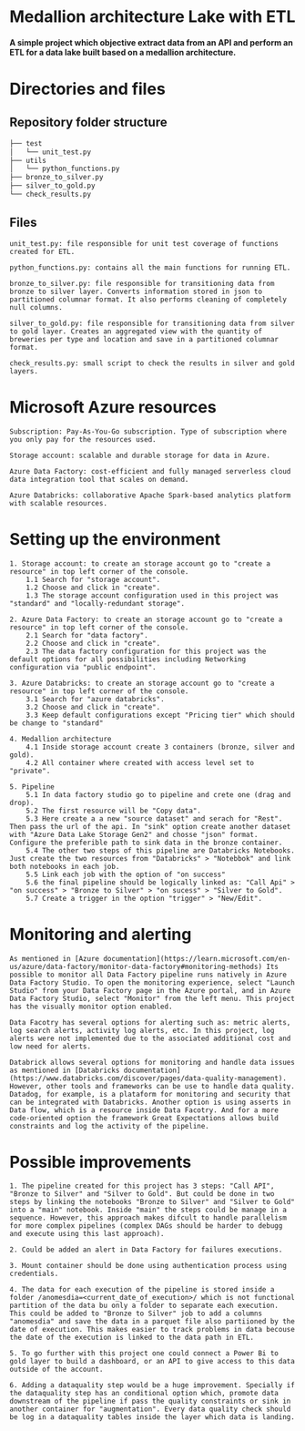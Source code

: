 # Medallion architecture Lake with ETL 

#### A simple project which objective extract data from an API and perform an ETL for a data lake built based on a medallion architecture.

# Directories and files

## Repository folder structure

```bash
├── test
│   └── unit_test.py
├── utils
│   └── python_functions.py
├── bronze_to_silver.py
├── silver_to_gold.py
└── check_results.py
```

## Files

    unit_test.py: file responsible for unit test coverage of functions created for ETL.

    python_functions.py: contains all the main functions for running ETL.

    bronze_to_silver.py: file responsible for transitioning data from bronze to silver layer. Converts information stored in json to partitioned columnar format. It also performs cleaning of completely null columns.

    silver_to_gold.py: file responsible for transitioning data from silver to gold layer. Creates an aggregated view with the quantity of breweries per type and location and save in a partitioned columnar format.
    
    check_results.py: small script to check the results in silver and gold layers.

# Microsoft Azure resources

    Subscription: Pay-As-You-Go subscription. Type of subscription where you only pay for the resources used.

    Storage account: scalable and durable storage for data in Azure.

    Azure Data Factory: cost-efficient and fully managed serverless cloud data integration tool that scales on demand.

    Azure Databricks: collaborative Apache Spark-based analytics platform with scalable resources.

# Setting up the environment

    1. Storage account: to create an storage account go to "create a resource" in top left corner of the console.
        1.1 Search for "storage account".
        1.2 Choose and click in "create".
        1.3 The storage account configuration used in this project was "standard" and "locally-redundant storage".

    2. Azure Data Factory: to create an storage account go to "create a resource" in top left corner of the console.
        2.1 Search for "data factory".
        2.2 Choose and click in "create".
        2.3 The data factory configuration for this project was the default options for all possibilities including Networking configuration via "public endpoint".

    3. Azure Databricks: to create an storage account go to "create a resource" in top left corner of the console.
        3.1 Search for "azure databricks".
        3.2 Choose and click in "create".
        3.3 Keep default configurations except "Pricing tier" which should be change to "standard"

    4. Medallion architecture
        4.1 Inside storage account create 3 containers (bronze, silver and gold).
        4.2 All container where created with access level set to "private".

    5. Pipeline
        5.1 In data factory studio go to pipeline and crete one (drag and drop).
        5.2 The first resource will be "Copy data".
        5.3 Here create a a new "source dataset" and serach for "Rest". Then pass the url of the api. In "sink" option create another dataset with "Azure Data Lake Storage Gen2" and chosse "json" format. Configure the preferible path to sink data in the bronze container.
        5.4 The other two steps of this pipeline are Databricks Notebooks. Just create the two resources from "Databricks" > "Notebbok" and link both notebooks in each job.
        5.5 Link each job with the option of "on success"
        5.6 the final pipeline should be logically linked as: "Call Api" > "on success" > "Bronze to Silver" > "on sucess" > "Silver to Gold".
        5.7 Create a trigger in the option "trigger" > "New/Edit".


# Monitoring and alerting

    As mentioned in [Azure documentation](https://learn.microsoft.com/en-us/azure/data-factory/monitor-data-factory#monitoring-methods) Its possible to monitor all Data Factory pipeline runs natively in Azure Data Factory Studio. To open the monitoring experience, select "Launch Studio" from your Data Factory page in the Azure portal, and in Azure Data Factory Studio, select "Monitor" from the left menu. This project has the visually monitor option enabled.

    Data Facotry has several options for alerting such as: metric alerts, log search alerts, activity log alerts, etc. In this project, log alerts were not implemented due to the associated additional cost and low need for alerts.

    Databrick allows several options for monitoring and handle data issues as mentioned in [Databricks documentation](https://www.databricks.com/discover/pages/data-quality-management). However, other tools and frameworks can be use to handle data quality. Datadog, for example, is a plataform for monitoring and security that can be integrated with Databricks. Another option is using asserts in Data flow, which is a resource inside Data Facotry. And for a more code-oriented option the framework Great Expectations allows build constraints and log the activity of the pipeline.

# Possible improvements

    1. The pipeline created for this project has 3 steps: "Call API", "Bronze to Silver" and "Silver to Gold". But could be done in two steps by linking the notebooks "Bronze to Silver" and "Silver to Gold" into a "main" notebook. Inside "main" the steps could be manage in a sequence. However, this approach makes difcult to handle parallelism for more complex pipelines (complex DAGs should be harder to debugg and execute using this last approach).

    2. Could be added an alert in Data Factory for failures executions.

    3. Mount container should be done using authentication process using credentials.

    4. The data for each execution of the pipeline is stored inside a folder /anomesdia=<current_date_of_execution>/ which is not functional partition of the data bu only a folder to separate each execution. This could be added to "Bronze to Silver" job to add a columns "anomesdia" and save the data in a parquet file also partiioned by the date of execution. This makes easier to track problems in data becouse the date of the execution is linked to the data path in ETL.

    5. To go further with this project one could connect a Power Bi to gold layer to build a dashboard, or an API to give access to this data outside of the account.

    6. Adding a dataquality step would be a huge improvement. Specially if the dataquality step has an conditional option which, promote data downstream of the pipeline if pass the quality constraints or sink in another container for "augmentation". Every data quality check should be log in a dataquality tables inside the layer which data is landing.